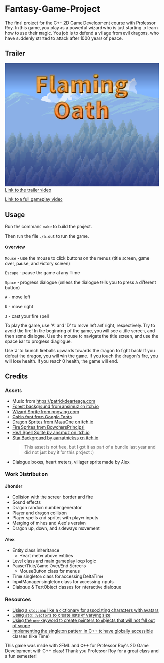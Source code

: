 # Fantasy-Game-Project
The final project for the C++ 2D Game Development course with Professor Roy.
In this game, you play as a powerful wizard who is just starting
to learn how to use their magic. You job is to defend a village from evil dragons,
who have suddenly started to attack after 1000 years of peace.

## Trailer
[![Trailer video](assets/sprites/title.png)Link to the trailer video](https://www.youtube.com/watch?v=5MXwiNZBJyA)

[Link to a full gameplay video](https://youtu.be/P28g4eQVHQg)


## Usage
Run the command `make` to build the project.

Then run the file `./a.out` to run the game.

#### Overview
`Mouse` - use the mouse to click buttons on the menus (title screen, game over, pause, and victory screen)

`Escape` - pause the game at any Time

`Space` - progress dialogue (unless the dialogue tells you to press a different button)

`A` - move left

`D` - move right

`J` - cast your fire spell

To play the game, use 'A' and 'D' to move left anf right, respectively. Try to avoid the fire! In the beginning of the game, you will see a title screen, and then some 
dialogue. Use the mouse to navigate the title screen, and use the space bar to progress 
diaglogue.

Use 'J' to launch fireballs upwards towards the dragon to fight back! If you defeat the dragon, you will win the game. If you touch the dragon's fire, you will lose health. If you reach 0 health, the game will end.


## Credits
### Assets
- Music from https://patrickdearteaga.com
- [Forest background from ansimuz on itch.io](https://ansimuz.itch.io/country-side-platfformer?download) 
- [Wizard Sprite from pngwing.com](https://www.pngwing.com/en/free-png-yvcqn)
- [Cabin font from Google Fonts](https://fonts.google.com/specimen/Cabin)
- [Dragon Sprites from MasuOne on itch.io](https://masuone.itch.io/dragons-pack-free)
- [Fire Sprites from BowchersPrincipal](https://www.deviantart.com/bowchersprincipal/art/kirby-Dragon-fire-sprite-sheet-767796025)
- [Heal Spell Sprite by ansimuz on itch.io](https://ansimuz.itch.io/gothicvania-magic-pack-9)
- [Star Background by aamatniekss on itch.io](https://aamatniekss.itch.io/sci-fi-space-background-set)
  > This asset is not free, but I got it as part of a bundle last year and did not just buy it for this project :)
- Dialogue boxes, heart meters, villager sprite made by Alex

### Work Distribution
#### Jhonder
- Collision with the screen border and fire
- Sound effects
- Dragon random number generator
- Player and dragon collision
- Player spells and sprites with player inputs
- Merging of mines and Alex's version
- Dragon up, down, and sideways movement

#### Alex
- Entity class inheritance
  - Heart meter above entities
- Level class and main gameplay loop logic
- Pause/Title/Game Over/End Screens
  - MouseButton class for menus
- Time singleton class for accessing DeltaTime
- InputManager singleton class for accessing inputs
- Dialogue & TextObject classes for interactive dialogue

### Resources
- [Using a `std::map` like a dictionary for associating characters with avatars](https://www.geeksforgeeks.org/map-associative-containers-the-c-standard-template-library-stl/)
- [Using `std::vector`s to create lists of varying size](https://www.geeksforgeeks.org/vector-in-cpp-stl/)
- [Using the `new` keyword to create pointers to objects that will not fall out of scope](https://stackoverflow.com/questions/655065/when-should-i-use-the-new-keyword-in-c)
- [Implementing the singleton pattern in C++ to have globally accessible classes (like Time)](https://refactoring.guru/design-patterns/singleton/cpp/example)


This game was made with SFML and C++ for Professor Roy's 2D Game Development with C++ class! Thank you Professor Roy for a great class and a fun semester!